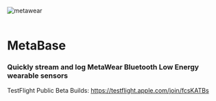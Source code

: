 ![metawear](https://github.com/mbientlab/MetaWear-iOS-MetaBase-App/blob/fbae53e7b6a118417e855912cb07a20a17576db9/Shared/Assets.xcassets/AppIcon.appiconset/MetaBase_256.png)<br /><br />
# MetaBase
### Quickly stream and log MetaWear Bluetooth Low Energy wearable sensors

TestFlight Public Beta Builds: https://testflight.apple.com/join/fcsKATBs
